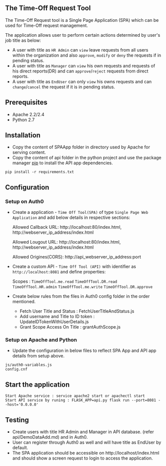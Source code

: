 ## The Time-Off Request Tool
The Time-Off Request tool is a Single Page Application (SPA) which can be used for Time-Off request management.

The application allows user to perform certain actions determined by user's job title as below:

+ A user with title as ```HR Admin``` can ```view``` leave requests from all users within the organization and also ```approve```, ```modify``` or ```deny``` the requests if in pending status.
+ A user with title as ```Manager``` can ```view``` his own requests and requests of his direct reports(DR) and can ```approve```/```reject``` requests from direct reports.
+ A user with title as ```EndUser``` can only ```view``` his owns requests and can ```change```/```cancel``` the request if it is in pending status.


## Prerequisites

+ Apache 2.2/2.4
+ Python 2.7

## Installation
+ Copy the content of SPAApp folder in directory used by Apache for serving content.
+ Copy the content of api folder in the python project and use the package manager  [pip](https://pip.pypa.io/en/stable/) to install the API app dependencies.

```
pip install -r requirements.txt
```
## Configuration
### Setup on Auth0
+ Create a application - ```Time Off Tool(SPA)``` of type ```Single Page Web Application``` and add below details in respective sections:

    Allowed Callback URL: http://localhost:80/index.html, http://webserver_ip_address/index.html

    Allowed Lougout URL: http://localhost:80/index.html, http://webserver_ip_address/index.html

    Allowed Origines(CORS): http://api_webserver_ip_address:port

+ Create a custom API - ```Time Off Tool (API)``` with identifier as ```http://localhost:8081``` and define properties:

    Scopes : ```TimeOffTool.me.read``` ```TimeOffTool.DR.read``` ```TimeOffTool.HR.admin``` ```TimeOffTool.me.write```
 ```TimeOffTool.DR.approve```

+ Create below rules from the files in Auth0 config folder in the order mentioned.

     + Fetch User Title and Status : FetchUserTitleAndStatus.js
     + Add username and Title to ID token : UpdateIDTokenWithUserDetails.js
     + Grant Scope Access On Title : grantAuthScope.js

### Setup on Apache and Python

+ Update the configuration in below files to reflect SPA App and API app details from setup above.

``` 
js/auth0-variables.js
config.cnf
```  
## Start the application
```
Start Apache service : service apache2 start or apachectl start
Start API service by runing : FLASK_APP=api.py flask run --port=8081 --host='0.0.0.0'
``` 
## Testing

+ Create users with title HR Admin and Manager in API database. (refer api/DemoDataAdd.md) and in Auth0.
+ User can register through Auth0 as well and will have title as EndUser by default.
+ The SPA application should be accessible on http://localhost/index.html and should show a screen request to login to access the application.
